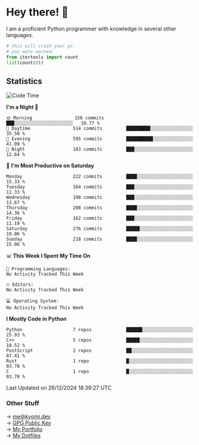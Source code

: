 # Hey there! 👋

I am a proficient Python programmer with knowledge in several other languages.

```py
# this will crash your pc.
# you were warned.
from itertools import count
list(count(0))
```

## Statistics
<!--START_SECTION:waka-->
![Code Time](http://img.shields.io/badge/Code%20Time-1%2C645%20hrs%2011%20mins-blue)

**I'm a Night 🦉** 

```text
🌞 Morning                156 commits         ███░░░░░░░░░░░░░░░░░░░░░░   10.77 % 
🌆 Daytime                514 commits         █████████░░░░░░░░░░░░░░░░   35.50 % 
🌃 Evening                595 commits         ██████████░░░░░░░░░░░░░░░   41.09 % 
🌙 Night                  183 commits         ███░░░░░░░░░░░░░░░░░░░░░░   12.64 % 
```
📅 **I'm Most Productive on Saturday** 

```text
Monday                   222 commits         ████░░░░░░░░░░░░░░░░░░░░░   15.33 % 
Tuesday                  164 commits         ███░░░░░░░░░░░░░░░░░░░░░░   11.33 % 
Wednesday                198 commits         ███░░░░░░░░░░░░░░░░░░░░░░   13.67 % 
Thursday                 208 commits         ████░░░░░░░░░░░░░░░░░░░░░   14.36 % 
Friday                   162 commits         ███░░░░░░░░░░░░░░░░░░░░░░   11.19 % 
Saturday                 276 commits         █████░░░░░░░░░░░░░░░░░░░░   19.06 % 
Sunday                   218 commits         ████░░░░░░░░░░░░░░░░░░░░░   15.06 % 
```


📊 **This Week I Spent My Time On** 

```text
💬 Programming Languages: 
No Activity Tracked This Week

🔥 Editors: 
No Activity Tracked This Week

💻 Operating System: 
No Activity Tracked This Week
```

**I Mostly Code in Python** 

```text
Python                   7 repos             ██████░░░░░░░░░░░░░░░░░░░   25.93 % 
C++                      5 repos             █████░░░░░░░░░░░░░░░░░░░░   18.52 % 
PostScript               2 repos             ██░░░░░░░░░░░░░░░░░░░░░░░   07.41 % 
Rust                     1 repo              █░░░░░░░░░░░░░░░░░░░░░░░░   03.70 % 
C                        1 repo              █░░░░░░░░░░░░░░░░░░░░░░░░   03.70 % 
```




 Last Updated on 26/12/2024 18:39:27 UTC
<!--END_SECTION:waka-->

### Other Stuff

→ [me@kyomi.dev](mailto:me@kyomi.dev)\
→ [GPG Public Key](https://github.com/bitterteriyaki.gpg)\
→ [My Portfolio](https://kyomi.dev)\
→ [My Dotfiles](https://github.com/bitterteriyaki/dotfiles)
